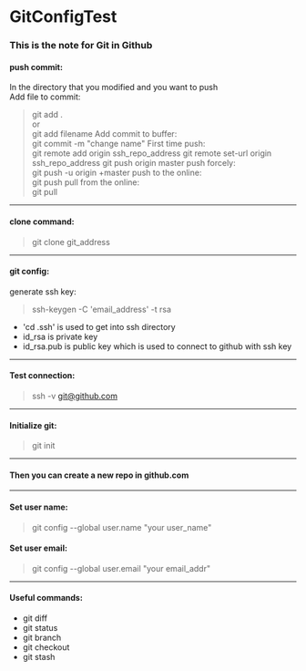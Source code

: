 # GitConfigTest

### This is the note for Git in Github
#### push commit: <br>

In the directory that you modified and you want to push<br>
Add file to commit: 	
> 	git add .	
or 	
> 	git add filename
Add commit to buffer: 	
> 	git commit -m "change name"
First time push:	
> 	git remote add origin ssh_repo_address
> 	git remote set-url origin ssh_repo_address
> 	git push origin master
push forcely:		
> 	git push -u origin +master
push to the online: 	
> 	git push
pull from the online:	
> 	git pull
------
#### clone command:<br>
> git clone git_address<br>
------
#### git config:<br>
generate ssh key: 
>	ssh-keygen -C 'email_address' -t rsa<br>
* 'cd .ssh' is used to get into ssh directory<br>
* id_rsa is private key<br>
* id_rsa.pub is public key which is used to connect to github with ssh key<br>
------
#### Test connection: 
> ssh -v git@github.com<br>
------
#### Initialize git: 
> git init<br>
------
#### Then you can create a new repo in github.com<br>
------
#### Set user name: 
> git config --global user.name "your user_name"<br>
#### Set user email: 
> git config --global user.email "your email_addr"<br>
------
#### Useful commands:<br>
* git diff<br>
* git status<br>
* git branch<br>
* git checkout<br>
* git stash<br>



